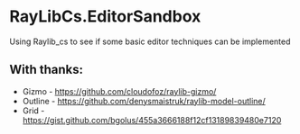 # RayLibCs.EditorSandbox
Using Raylib_cs to see if some basic editor techniques can be implemented

## With thanks:

 * Gizmo - https://github.com/cloudofoz/raylib-gizmo/
 * Outline - https://github.com/denysmaistruk/raylib-model-outline/
 * Grid - https://gist.github.com/bgolus/455a3666188f12cf13189839480e7120

